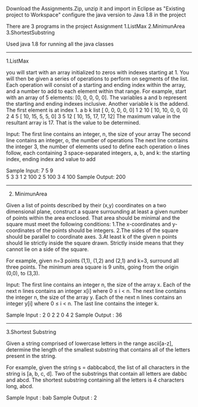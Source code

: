 Download the Assignments.Zip, unzip it and import in Eclipse as "Existing project to Workspace"
configure the java version to Java 1.8 in the project

There are 3 programs in the project Assignment
  1.ListMax
  2.MinimunArea
  3.ShortestSubstring
  
  Used java 1.8 for running all the java classes 

_______________________________________________________________________________________________________________________
1.ListMax

you will start with an array initialized to zeros with
indexes starting at 1. You will then be given a series of operations to
perform on segments of the list. Each operation will consist of a starting
and ending index within the array, and a number to add to each element
within that range.
For example, start with an array of 5 elements: [0, 0, 0, 0, 0]. The
variables a and b represent the starting and ending indexes inclusive.
Another variable k is the addend. The first element is at index 1.
  a   b   k       list
              [ 0, 0, 0, 0, 0]
  1   2   10  [ 10, 10, 0, 0, 0]
  2   4   5   [ 10, 15, 5, 5, 0]
  3   5   12  [ 10, 15, 17, 17, 12]
The maximum value in the resultant array is 17. That is the value to be
determined.

Input:
  The first line contains an integer, n, the size of your array
  The second line contains an integer, o, the number of operations
  The next line contains the integer 3, the number of elements used to define each operation
  o lines follow, each containing 3 space-separated integers, a, b, and
  k: the starting index, ending index and value to add

Sample Input:
            7
            5
            9   
            5
            3
            3
            1 2 100
            2 5 100
            3 4 100
Sample Output:
            200
______________________________________________________________________________________________________________________            
2. MinimunArea

Given a list of points described by their (x,y) coordinates on a two
dimensional plane, construct a square surrounding at least a given
number of points within the area enclosed. That area should be minimal
and the square must meet the following conditions:
  1.The x-coordinates and y-coordinates of the points should be integers.
  2.The sides of the square should be parallel to coordinate axes.
  3.At least k of the given n points should lie strictly inside the square drawn. Strictly inside means that they cannot lie on a side of the square.

For example, given n=3 points (1,1), (1,2) and (2,1) and k=3, surround
all three points. The minimum area square is 9 units, going from the
origin (0,0), to (3,3).

Input:
  The first line contains an integer n, the size of the array x.
  Each of the next n lines contains an integer x[i] where 0 ≤ i < n.
  The next line contains the integer n, the size of the array y.
  Each of the next n lines contains an integer y[i] where 0 ≤ i < n.
  The last line contains the integer k.
 
 Sample Input :
              2
              0
              2
              2
              0
              4
              2
Sample Output :
              36
_______________________________________________________________________________________________________________________________________
3.Shortest Substring

Given a string comprised of lowercase letters in the range ascii[a-z], 
determine the length of the smallest substring that contains all of the
letters present in the string.

For example, given the string s = dabbcabcd, the list of all characters in
the string is [a, b, c, d]. Two of the substrings that contain all letters are
dabbc and abcd. The shortest substring containing all the letters is 4 characters long, abcd.

Sample Input :
              bab
Sample Output :
              2
